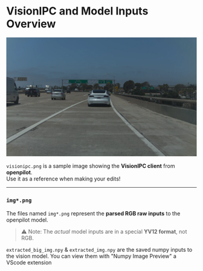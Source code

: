 # VisionIPC and Model Inputs Overview

![VisionIPC Client](visionipc.png)

`visionipc.png` is a sample image showing the **VisionIPC client** from **openpilot**.  
Use it as a reference when making your edits!

---

### `img*.png`
The files named `img*.png` represent the **parsed RGB raw inputs** to the openpilot model.  
> ⚠️ Note: The *actual* model inputs are in a special **YV12 format**, not RGB.

`extracted_big_img.npy` & `extracted_img.npy` are the saved numpy inputs to the vision model. You can view them with "Numpy Image Preview" a VScode extension
